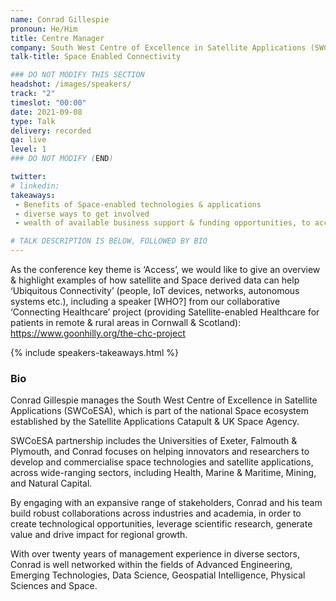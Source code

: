 ```yaml
---
name: Conrad Gillespie
pronoun: He/Him
title: Centre Manager
company: South West Centre of Excellence in Satellite Applications (SWCoESA)
talk-title: Space Enabled Connectivity

### DO NOT MODIFY THIS SECTION
headshot: /images/speakers/
track: "2"
timeslot: "00:00" 
date: 2021-09-08
type: Talk
delivery: recorded
qa: live
level: 1
### DO NOT MODIFY (END)

twitter:
# linkedin: 
takeaways:
 - Benefits of Space-enabled technologies & applications
 - diverse ways to get involved
 - wealth of available business support & funding opportunities, to accelerate Space-enabled innovations (tech, data & digital)

# TALK DESCRIPTION IS BELOW, FOLLOWED BY BIO
---
```


As the conference key theme is ‘Access’, we would like to give an overview & highlight examples of how satellite and Space derived data can help ‘Ubiquitous Connectivity’ (people, IoT devices, networks, autonomous systems etc.), including a speaker [WHO?] from our collaborative ‘Connecting Healthcare’ project (providing Satellite-enabled Healthcare for patients in remote & rural areas in Cornwall & Scotland): https://www.goonhilly.org/the-chc-project

{% include speakers-takeaways.html %}

<h3>Bio</h3>

Conrad Gillespie manages the South West Centre of Excellence in Satellite Applications (SWCoESA), which is part of the national Space ecosystem established by the Satellite Applications Catapult & UK Space Agency.

SWCoESA partnership includes the Universities of Exeter, Falmouth & Plymouth, and Conrad focuses on helping innovators and researchers to develop and commercialise space technologies and satellite applications, across wide-ranging sectors, including Health, Marine & Maritime, Mining, and Natural Capital. 

By engaging with an expansive range of stakeholders, Conrad and his team build robust collaborations across industries and academia, in order to create technological opportunities, leverage scientific research, generate value and drive impact for regional growth.

With over twenty years of management experience in diverse sectors, Conrad is well networked within the fields of Advanced Engineering, Emerging Technologies, Data Science, Geospatial Intelligence, Physical Sciences and Space.